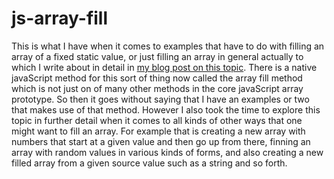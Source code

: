 # js-array-fill

This is what I have when it comes to examples that have to do with filling an array of a fixed static value, or just filling an array in general actually to which I write about in detail in [my blog post on this topic](https://dustinpfister.github.io/2020/04/23/js-array-fill/). There is a native javaScript method for this sort of thing now called the array fill method which is not just on of many other methods in the core javaScript array prototype. So then it goes without saying that I have an examples or two that makes use of that method. However I also took the time to explore this topic in further detail when it comes to all kinds of other ways that one might want to fill an array. For example that is creating a new array with numbers that start at a given value and then go up from there, finning an array with random values in various kinds of forms, and also creating a new filled array from a given source value such as a string and so forth.
